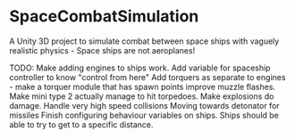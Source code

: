 # SpaceCombatSimulation
A Unity 3D project to simulate combat between space ships with vaguely realistic physics - Space ships are not aeroplanes!

TODO:
Make adding engines to ships work.
Add variable for spaceship controller to know "control from here"
Add torquers as separate to engines - make a torquer module that has spawn points
improve muzzle flashes.
Make mini type 2 actually manage to hit torpedoes.
Make explosions do damage.
Handle very high speed collisions
Moving towards detonator for missiles
Finish configuring behaviour variables on ships.
Ships should be able to try to get to a specific distance.
